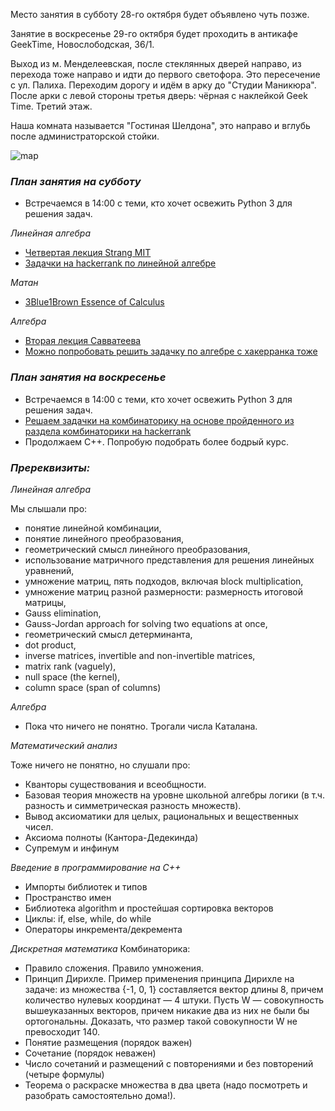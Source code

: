 Место занятия в субботу 28-го октября будет объявлено чуть позже.

Занятие в воскресенье 29-го октября будет проходить в антикафе GeekTime, Новослободская, 36/1.

Выход из м. Менделеевская, после стеклянных дверей направо, из перехода тоже направо и идти до первого светофора. Это пересечение с ул. Палиха. Переходим дорогу и идём в арку до "Студии Маникюра". После арки с левой стороны третья дверь: чёрная с наклейкой Geek Time. Третий этаж.

Наша комната называется "Гостиная Шелдона", это направо и вглубь после администраторской стойки.

![map](https://pp.userapi.com/c622517/v622517522/4ccf2/HijHNyPsegI.jpg)

### *План занятия на субботу*
- Встречаемся в 14:00 с теми, кто хочет освежить Python 3 для решения задач.

_Линейная алгебра_
- [Четвертая лекция Strang MIT](https://www.youtube.com/watch?v=MsIvs_6vC38)
- [Задачки на hackerrank по линейной алгебре](https://www.hackerrank.com/domains/mathematics/linear-algebra-foundations)

_Матан_
- [3Blue1Brown Essence of Calculus](https://www.youtube.com/playlist?list=PLZHQObOWTQDMsr9K-rj53DwVRMYO3t5Yr)

_Алгебра_
- [Вторая лекция Савватеева](https://www.youtube.com/watch?v=CC-6K7g8AtI)
- [Можно попробовать решить задачку по алгебре с хакерранка тоже](https://www.hackerrank.com/domains/mathematics/algebra?filters=difficulty%3Aeasy)

### *План занятия на воскресенье*

- Встречаемся в 14:00 с теми, кто хочет освежить Python 3 для решения задач.
- [Решаем задачки на комбинаторику на основе пройденного из раздела комбинаторики на hackerrank](https://www.hackerrank.com/domains/mathematics/combinatorics)
- Продолжаем С++. Попробую подобрать более бодрый курс.

### *Пререквизиты:*

_Линейная алгебра_

Мы слышали про:
- понятие линейной комбинации,
- понятие линейного преобразования,
- геометрический смысл линейного преобразования,
- использование матричного представления для решения линейных уравнений, 
- умножение матриц, пять подходов, включая block multiplication,
- умножение матриц разной размерности: размерность итоговой матрицы,
- Gauss elimination,
- Gauss-Jordan approach for solving two equations at once,
- геометрический смысл детерминанта,
- dot product,
- inverse matrices, invertible and non-invertible matrices,
- matrix rank (vaguely),
- null space (the kernel),
- column space (span of columns)

_Алгебра_

- Пока что ничего не понятно. Трогали числа Каталана.

_Математический анализ_

Тоже ничего не понятно, но слушали про:
- Кванторы существования и всеобщности.
- Базовая теория множеств на уровне школьной алгебры логики (в т.ч. разность и симметрическая разность множеств).
- Вывод аксиоматики для целых, рациональных и вещественных чисел.
- Аксиома полноты (Кантора-Дедекинда)
- Супремум и инфинум

_Введение в программирование на С++_

- Импорты библиотек и типов
- Пространство имен
- Библиотека algorithm и простейшая сортировка векторов
- Циклы: if, else, while, do while
- Операторы инкремента/декремента

_Дискретная математика_
Комбинаторика:
- Правило сложения. Правило умножения.
- Принцип Дирихле. Пример применения принципа Дирихле на задаче: из множества {-1, 0, 1} составляется вектор длины 8, причем количество нулевых координат — 4 штуки. Пусть W — совокупность вышеуказанных векторов, причем никакие два из них не были бы ортогональны. Доказать, что размер такой совокупности W не превосходит 140. 
- Понятие размещения (порядок важен)
- Сочетание (порядок неважен)
- Число сочетаний и размещений с повторениями и без повторений (четыре формулы)
- Теорема о раскраске множества в два цвета (надо посмотреть и разобрать самостоятельно дома!). 
